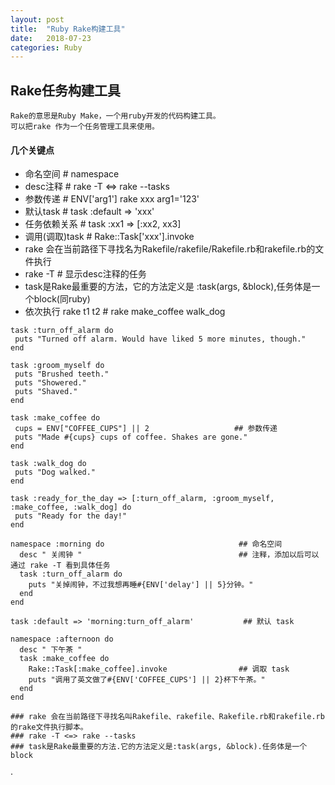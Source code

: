 ```yaml
---
layout: post
title:  "Ruby Rake构建工具"
date:   2018-07-23
categories: Ruby
---
```



## Rake任务构建工具
```
Rake的意思是Ruby Make，一个用ruby开发的代码构建工具。
可以把rake 作为一个任务管理工具来使用。
```
#### 几个关键点
* 命名空间  		# namespace
* desc注释 		# rake -T <=> rake --tasks
* 参数传递			# ENV['arg1']  rake xxx arg1='123'
* 默认task 		# task :default => 'xxx'
* 任务依赖关系		# task :xx1 => [:xx2, xx3]
* 调用(调取)task	# Rake::Task['xxx'].invoke
* rake 会在当前路径下寻找名为Rakefile/rakefile/Rakefile.rb和rakefile.rb的文件执行
* rake -T 		# 显示desc注释的任务
* task是Rake最重要的方法，它的方法定义是 :task(args, &block),任务体是一个block(同ruby)
* 依次执行 rake t1 t2  # rake make_coffee walk_dog

```
task :turn_off_alarm do
 puts "Turned off alarm. Would have liked 5 more minutes, though."
end
 
task :groom_myself do
 puts "Brushed teeth."
 puts "Showered."
 puts "Shaved."
end
 
task :make_coffee do
 cups = ENV["COFFEE_CUPS"] || 2                   ## 参数传递
 puts "Made #{cups} cups of coffee. Shakes are gone."
end
 
task :walk_dog do
 puts "Dog walked."
end
 
task :ready_for_the_day => [:turn_off_alarm, :groom_myself, :make_coffee, :walk_dog] do
 puts "Ready for the day!"
end

namespace :morning do                              ## 命名空间
  desc " 关闹钟 "                                   ## 注释，添加以后可以通过 rake -T 看到具体任务
  task :turn_off_alarm do
    puts "关掉闹钟，不过我想再睡#{ENV['delay'] || 5}分钟。"
  end
end

task :default => 'morning:turn_off_alarm'           ## 默认 task

namespace :afternoon do
  desc " 下午茶 "
  task :make_coffee do
    Rake::Task[:make_coffee].invoke                ## 调取 task
    puts "调用了英文做了#{ENV['COFFEE_CUPS'] || 2}杯下午茶。"
  end
end

### rake 会在当前路径下寻找名叫Rakefile、rakefile、Rakefile.rb和rakefile.rb的rake文件执行脚本。
### rake -T <=> rake --tasks
### task是Rake最重要的方法.它的方法定义是:task(args, &block).任务体是一个block

```




















·